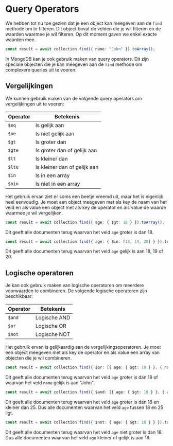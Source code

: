 # Query Operators

We hebben tot nu toe gezien dat je een object kan meegeven aan de `find` methode om te filteren. Dit object bevat de velden die je wil filteren en de waarden waarmee je wil filteren. Op dit moment gaven we enkel exacte waarden mee.

```typescript
const result = await collection.find({ name: "John" }).toArray();
```

In MongoDB kan je ook gebruik maken van query operators. Dit zijn speciale objecten die je kan meegeven aan de `find` methode om complexere queries uit te voeren.

## Vergelijkingen

We kunnen gebruik maken van de volgende query operators om vergelijkingen uit te voeren:

| Operator | Betekenis |
| --- | --- |
| `$eq` | Is gelijk aan |
| `$ne` | Is niet gelijk aan |
| `$gt` | Is groter dan |
| `$gte` | Is groter dan of gelijk aan |
| `$lt` | Is kleiner dan |
| `$lte` | Is kleiner dan of gelijk aan |
| `$in` | Is in een array |
| `$nin` | Is niet in een array |

Het gebruik ervan ziet er soms een beetje vreemd uit, maar het is eigenlijk heel eenvoudig. Je moet een object meegeven met als key de naam van het veld en als value een object met als key de operator en als value de waarde waarmee je wil vergelijken.

```typescript
const result = await collection.find({ age: { $gt: 18 } }).toArray();
```

Dit geeft alle documenten terug waarvan het veld `age` groter is dan 18.

```typescript
const result = await collection.find({ age: { $in: [18, 19, 20] } }).toArray();
```

Dit geeft alle documenten terug waarvan het veld `age` gelijk is aan 18, 19 of 20.

## Logische operatoren

Je kan ook gebruik maken van logische operatoren om meerdere voorwaarden te combineren. De volgende logische operatoren zijn beschikbaar:

| Operator | Betekenis |
| --- | --- |
| `$and` | Logische AND |
| `$or` | Logische OR |
| `$not` | Logische NOT |

Het gebruik ervan is gelijkaardig aan de vergelijkingsoperatoren. Je moet een object meegeven met als key de operator en als value een array van objecten die je wil combineren.

```typescript
const result = await collection.find({ $or: [{ age: { $gt: 18 } }, { name: "John" }] }).toArray();
```

Dit geeft alle documenten terug waarvan het veld `age` groter is dan 18 of waarvan het veld `name` gelijk is aan "John".

```typescript
const result = await collection.find({ $and: [{ age: { $gt: 18 } }, { age: { $lt: 25 } }] }).toArray();
```

Dit geeft alle documenten terug waarvan het veld `age` groter is dan 18 en kleiner dan 25. Dus alle documenten waarvan het veld `age` tussen 18 en 25 ligt.

```typescript
const result = await collection.find({ $not: { age: { $gt: 18 } } }).toArray();
```

Dit geeft alle documenten terug waarvan het veld `age` niet groter is dan 18. Dus alle documenten waarvan het veld `age` kleiner of gelijk is aan 18.
